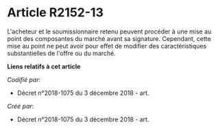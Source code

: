 # Article R2152-13

L'acheteur et le soumissionnaire retenu peuvent procéder à une mise au point des composantes du marché avant sa signature.
Cependant, cette mise au point ne peut avoir pour effet de modifier des caractéristiques substantielles de l'offre ou du
marché.

**Liens relatifs à cet article**

_Codifié par_:

  - Décret n°2018-1075 du 3 décembre 2018 - art.

_Créé par_:

  - Décret n°2018-1075 du 3 décembre 2018 - art.
